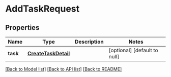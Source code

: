 # AddTaskRequest
## Properties

Name | Type | Description | Notes
------------ | ------------- | ------------- | -------------
**task** | [**CreateTaskDetail**](CreateTaskDetail.md) |  | [optional] [default to null]

[[Back to Model list]](../README.md#documentation-for-models) [[Back to API list]](../README.md#documentation-for-api-endpoints) [[Back to README]](../README.md)

